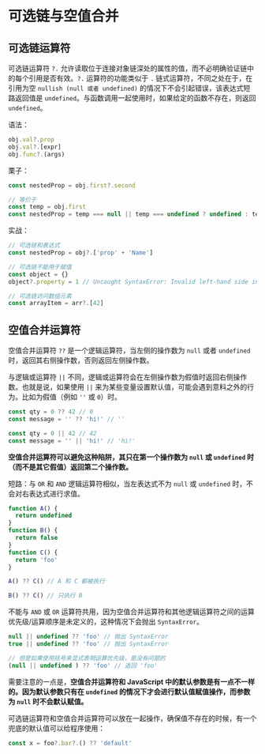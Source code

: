 # 可选链与空值合并

## 可选链运算符

可选链运算符 `?.` 允许读取位于连接对象链深处的属性的值，而不必明确验证链中的每个引用是否有效。`?.` 运算符的功能类似于 `.` 链式运算符，不同之处在于，在引用为空 `nullish (null 或者 undefined)` 的情况下不会引起错误，该表达式短路返回值是 `undefined`。与函数调用一起使用时，如果给定的函数不存在，则返回 `undefined`。

语法：

```javascript
obj.val?.prop
obj.val?.[expr]
obj.func?.(args)
```

栗子：

```javascript
const nestedProp = obj.first?.second

// 等价于
const temp = obj.first
const nestedProp = temp === null || temp === undefined ? undefined : temp.second
```

实战：

```javascript
// 可选链和表达式
const nestedProp = obj?.['prop' + 'Name']

// 可选链不能用于赋值
const object = {}
object?.property = 1 // Uncaught SyntaxError: Invalid left-hand side in assignment

// 可选链访问数组元素
const arrayItem = arr?.[42]
```

## 空值合并运算符

空值合并运算符 `??` 是一个逻辑运算符，当左侧的操作数为 `null` 或者 `undefined` 时，返回其右侧操作数，否则返回左侧操作数。

与逻辑或运算符 `||` 不同，逻辑或运算符会在左侧操作数为假值时返回右侧操作数。也就是说，如果使用 `||` 来为某些变量设置默认值，可能会遇到意料之外的行为。比如为假值（例如 `''` 或 `0`）时。

```javascript
const qty = 0 ?? 42 // 0
const message = '' ?? 'hi!' // ''

const qty = 0 || 42 // 42
const message = '' || 'hi!' // 'hi!'
```

**空值合并运算符可以避免这种陷阱，其只在第一个操作数为 `null` 或 `undefined` 时（而不是其它假值）返回第二个操作数。**

短路：与 `OR` 和 `AND` 逻辑运算符相似，当左表达式不为 `null` 或 `undefined` 时，不会对右表达式进行求值。

```javascript
function A() {
  return undefined
}
function B() {
  return false
}
function C() {
  return 'foo'
}

A() ?? C() // A 和 C 都被执行

B() ?? C() // 只执行 B
```

不能与 `AND` 或 `OR` 运算符共用，因为空值合并运算符和其他逻辑运算符之间的运算优先级/运算顺序是未定义的，这种情况下会抛出 `SyntaxError`。

```javascript
null || undefined ?? 'foo' // 抛出 SyntaxError
true || undefined ?? 'foo' // 抛出 SyntaxError

// 但是如果使用括号来显式表明运算优先级，是没有问题的
(null || undefined ) ?? 'foo' // 返回 'foo'
```

需要注意的一点是，**空值合并运算符和 JavaScript 中的默认参数是有一点不一样的。因为默认参数只有在 `undefined` 的情况下才会进行默认值赋值操作，而参数为 `null` 时不会默认赋值。**

可选链运算符和空值合并运算符可以放在一起操作，确保值不存在的时候，有一个兜底的默认值可以给程序使用：

```javascript
const x = foo?.bar?.() ?? 'default'
```
